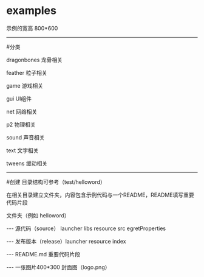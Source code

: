﻿# examples


示例的宽高 800*600

--------------------------

#分类

dragonbones 龙骨相关

feather 粒子相关

game 游戏相关

gui UI组件

net 网络相关

p2 物理相关

sound 声音相关

text 文字相关

tweens 缓动相关

-------------------------------

#创建 目录结构可参考（test/helloword）

在相关目录建立文件夹，内容包含示例代码与一个README，README填写重要代码片段

文件夹（例如 helloword）

   --- 源代码（source） launcher libs resource src egretProperties

   --- 发布版本（release）launcher resource index
   
   --- README.md 重要代码片段
   
   --- 一张图片400*300 封面图（logo.png）


